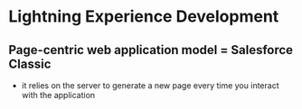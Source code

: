 # Lightning Experience Development

## Page-centric web application model = Salesforce Classic
  * it relies on the server to generate a new page every time you interact with the application
